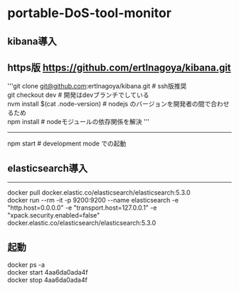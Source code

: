# portable-DoS-tool-monitor

## kibana導入   
https版 https://github.com/ertlnagoya/kibana.git   
----
'''git clone git@github.com:ertlnagoya/kibana.git # ssh版推奨   
git checkout dev # 開発はdevブランチでしている   
nvm install $(cat .node-version) # nodejs のバージョンを開発者の間で合わせるため   
npm install # nodeモジュールの依存関係を解決   '''

----
npm start # development mode での起動   

## elasticsearch導入   
----
docker pull docker.elastic.co/elasticsearch/elasticsearch:5.3.0   
docker run --rm -it -p 9200:9200 --name elasticsearch -e "http.host=0.0.0.0" -e "transport.host=127.0.0.1" -e "xpack.security.enabled=false" docker.elastic.co/elasticsearch/elasticsearch:5.3.0   

起動   
----
docker ps -a   
docker start 4aa6da0ada4f   
docker stop 4aa6da0ada4f   
